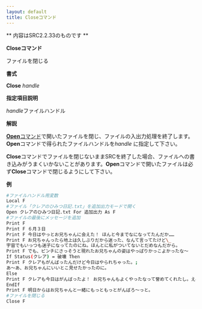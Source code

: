 ```yaml
---
layout: default
title: Closeコマンド
---
```

** 内容はSRC2.2.33のものです **

**Closeコマンド**

ファイルを閉じる

**書式**

**Close** *handle*

**指定項目説明**

*handle*ファイルハンドル

**解説**

[**Open**コマンド](Openコマンド.md)で開いたファイルを閉じ、ファイルの入出力処理を終了します。**Open**コマンドで得られたファイルハンドルを*handle* に指定して下さい。

**Close**コマンドでファイルを閉じないままSRCを終了した場合、ファイルへの書き込みがうまくいかないことがあります。**Open**コマンドで開いたファイルは必ず**Close**コマンドで閉じるようにして下さい。

**例**
```sh
#ファイルハンドル用変数
Local F
#ファイル「クレアのひみつ日記.txt」を追加出力モードで開く
Open クレアのひみつ日記.txt For 追加出力 As F
#ファイルの最後にメッセージを追加
Print F
Print F ６月３日
Print F 今日はやっとお兄ちゃんに会えた！ ほんと今までなになってたんだか……
Print F お兄ちゃんったら地上は久しぶりだから迷った、なんて言ってたけど\_
宇宙でもいっつも迷子になってたのにね。ほんとに私がついてないとだめなんだから。
Print F でも、ピンチにさっそうと現れたお兄ちゃんの姿はやっぱりかっこよかったな～
If Status(クレア) = 破壊 Then
Print F クレアもがんばったんだけど今日はやられちゃった。;
あ～あ、お兄ちゃんにいいとこ見せたかったのに。
Else
Print F クレアも今日はがんばったよ！ お兄ちゃんもよくやったなって誉めてくれたし。えへへ。
EndIf
Print F 明日からはお兄ちゃんと一緒にもっともっとがんばろ～っと。
#ファイルを閉じる
Close F
```

